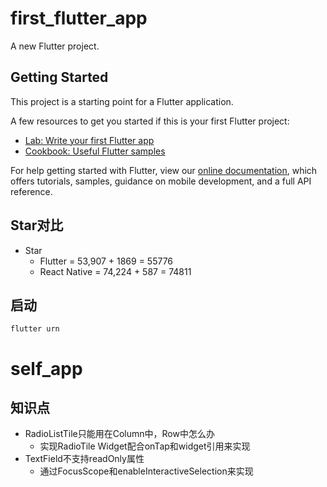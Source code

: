 # first_flutter_app

A new Flutter project.

## Getting Started

This project is a starting point for a Flutter application.

A few resources to get you started if this is your first Flutter project:

- [Lab: Write your first Flutter app](https://flutter.io/docs/get-started/codelab)
- [Cookbook: Useful Flutter samples](https://flutter.io/docs/cookbook)

For help getting started with Flutter, view our 
[online documentation](https://flutter.io/docs), which offers tutorials, 
samples, guidance on mobile development, and a full API reference.

## Star对比
- Star
  - Flutter = 53,907 + 1869 = 55776
  - React Native = 74,224 + 587 = 74811

## 启动

```
flutter urn
```
# self_app

## 知识点

- RadioListTile只能用在Column中，Row中怎么办
  - 实现RadioTile Widget配合onTap和widget引用来实现
- TextField不支持readOnly属性
  - 通过FocusScope和enableInteractiveSelection来实现